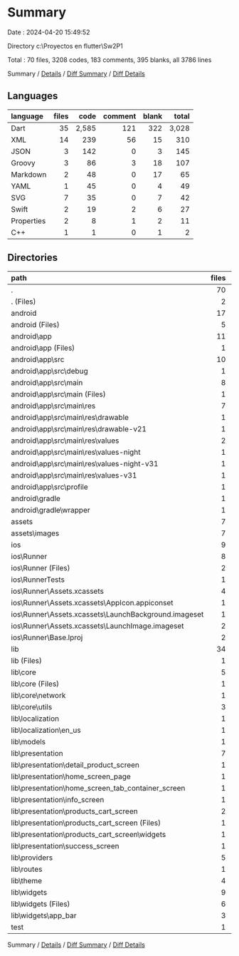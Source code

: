 # Summary

Date : 2024-04-20 15:49:52

Directory c:\\Proyectos en flutter\\Sw2P1

Total : 70 files,  3208 codes, 183 comments, 395 blanks, all 3786 lines

Summary / [Details](details.md) / [Diff Summary](diff.md) / [Diff Details](diff-details.md)

## Languages
| language | files | code | comment | blank | total |
| :--- | ---: | ---: | ---: | ---: | ---: |
| Dart | 35 | 2,585 | 121 | 322 | 3,028 |
| XML | 14 | 239 | 56 | 15 | 310 |
| JSON | 3 | 142 | 0 | 3 | 145 |
| Groovy | 3 | 86 | 3 | 18 | 107 |
| Markdown | 2 | 48 | 0 | 17 | 65 |
| YAML | 1 | 45 | 0 | 4 | 49 |
| SVG | 7 | 35 | 0 | 7 | 42 |
| Swift | 2 | 19 | 2 | 6 | 27 |
| Properties | 2 | 8 | 1 | 2 | 11 |
| C++ | 1 | 1 | 0 | 1 | 2 |

## Directories
| path | files | code | comment | blank | total |
| :--- | ---: | ---: | ---: | ---: | ---: |
| . | 70 | 3,208 | 183 | 395 | 3,786 |
| . (Files) | 2 | 90 | 0 | 19 | 109 |
| android | 17 | 265 | 58 | 33 | 356 |
| android (Files) | 5 | 99 | 0 | 10 | 109 |
| android\\app | 11 | 161 | 57 | 22 | 240 |
| android\\app (Files) | 1 | 48 | 3 | 11 | 62 |
| android\\app\\src | 10 | 113 | 54 | 11 | 178 |
| android\\app\\src\\debug | 1 | 4 | 3 | 1 | 8 |
| android\\app\\src\\main | 8 | 105 | 48 | 9 | 162 |
| android\\app\\src\\main (Files) | 1 | 33 | 16 | 2 | 51 |
| android\\app\\src\\main\\res | 7 | 72 | 32 | 7 | 111 |
| android\\app\\src\\main\\res\\drawable | 1 | 9 | 0 | 1 | 10 |
| android\\app\\src\\main\\res\\drawable-v21 | 1 | 9 | 0 | 1 | 10 |
| android\\app\\src\\main\\res\\values | 2 | 17 | 9 | 2 | 28 |
| android\\app\\src\\main\\res\\values-night | 1 | 13 | 9 | 1 | 23 |
| android\\app\\src\\main\\res\\values-night-v31 | 1 | 12 | 7 | 1 | 20 |
| android\\app\\src\\main\\res\\values-v31 | 1 | 12 | 7 | 1 | 20 |
| android\\app\\src\\profile | 1 | 4 | 3 | 1 | 8 |
| android\\gradle | 1 | 5 | 1 | 1 | 7 |
| android\\gradle\\wrapper | 1 | 5 | 1 | 1 | 7 |
| assets | 7 | 35 | 0 | 7 | 42 |
| assets\\images | 7 | 35 | 0 | 7 | 42 |
| ios | 9 | 233 | 4 | 14 | 251 |
| ios\\Runner | 8 | 226 | 2 | 10 | 238 |
| ios\\Runner (Files) | 2 | 13 | 0 | 3 | 16 |
| ios\\RunnerTests | 1 | 7 | 2 | 4 | 13 |
| ios\\Runner\\Assets.xcassets | 4 | 145 | 0 | 5 | 150 |
| ios\\Runner\\Assets.xcassets\\AppIcon.appiconset | 1 | 98 | 0 | 1 | 99 |
| ios\\Runner\\Assets.xcassets\\LaunchBackground.imageset | 1 | 21 | 0 | 1 | 22 |
| ios\\Runner\\Assets.xcassets\\LaunchImage.imageset | 2 | 26 | 0 | 3 | 29 |
| ios\\Runner\\Base.lproj | 2 | 68 | 2 | 2 | 72 |
| lib | 34 | 2,571 | 111 | 315 | 2,997 |
| lib (Files) | 1 | 38 | 0 | 3 | 41 |
| lib\\core | 5 | 163 | 27 | 59 | 249 |
| lib\\core (Files) | 1 | 7 | 0 | 1 | 8 |
| lib\\core\\network | 1 | 54 | 8 | 21 | 83 |
| lib\\core\\utils | 3 | 102 | 19 | 37 | 158 |
| lib\\localization | 1 | 49 | 0 | 1 | 50 |
| lib\\localization\\en_us | 1 | 49 | 0 | 1 | 50 |
| lib\\models | 1 | 78 | 3 | 16 | 97 |
| lib\\presentation | 7 | 1,087 | 25 | 63 | 1,175 |
| lib\\presentation\\detail_product_screen | 1 | 229 | 6 | 12 | 247 |
| lib\\presentation\\home_screen_page | 1 | 153 | 3 | 10 | 166 |
| lib\\presentation\\home_screen_tab_container_screen | 1 | 164 | 5 | 9 | 178 |
| lib\\presentation\\info_screen | 1 | 112 | 5 | 15 | 132 |
| lib\\presentation\\products_cart_screen | 2 | 310 | 5 | 13 | 328 |
| lib\\presentation\\products_cart_screen (Files) | 1 | 156 | 5 | 9 | 170 |
| lib\\presentation\\products_cart_screen\\widgets | 1 | 154 | 0 | 4 | 158 |
| lib\\presentation\\success_screen | 1 | 119 | 1 | 4 | 124 |
| lib\\providers | 5 | 163 | 14 | 19 | 196 |
| lib\\routes | 1 | 21 | 0 | 8 | 29 |
| lib\\theme | 4 | 309 | 36 | 20 | 365 |
| lib\\widgets | 9 | 663 | 6 | 126 | 795 |
| lib\\widgets (Files) | 6 | 564 | 4 | 104 | 672 |
| lib\\widgets\\app_bar | 3 | 99 | 2 | 22 | 123 |
| test | 1 | 14 | 10 | 7 | 31 |

Summary / [Details](details.md) / [Diff Summary](diff.md) / [Diff Details](diff-details.md)